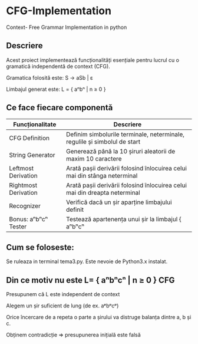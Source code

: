 # CFG-Implementation
Context- Free Grammar Implementation in python

## Descriere

Acest proiect implementează funcționalități esențiale pentru lucrul cu o gramatică independentă de context (CFG).

Gramatica folosită este: S → aSb | ε

Limbajul generat este: L = { aⁿbⁿ | n ≥ 0 }
## Ce face fiecare componentă

| Funcționalitate       | Descriere |
|-----------------------|-----------|
| CFG Definition        | Definim simbolurile terminale, neterminale, regulile și simbolul de start |
| String Generator      | Generează până la 10 șiruri aleatorii de maxim 10 caractere |
| Leftmost Derivation   | Arată pașii derivării folosind înlocuirea celui mai din stânga neterminal |
| Rightmost Derivation  | Arată pașii derivării folosind înlocuirea celui mai din dreapta neterminal |
| Recognizer            | Verifică dacă un șir aparține limbajului definit |
| Bonus: aⁿbⁿcⁿ Tester   | Testează apartenența unui șir la limbajul { aⁿbⁿcⁿ | n ≥ 1 } — limbaj care **nu este context-free** |

## Cum se foloseste: 
Se ruleaza in terminal tema3.py. Este nevoie de Python3.x instalat.

## Din ce motiv nu este  L= {  aⁿbⁿcⁿ | n ≥ 0 } CFG

Presupunem că L este independent de context

Alegem un șir suficient de lung (de ex. aᵖbᵖcᵖ)

Orice încercare de a repeta o parte a șirului va distruge balanța dintre a, b și c.

Obținem contradicție ⇒ presupunerea inițială este falsă
